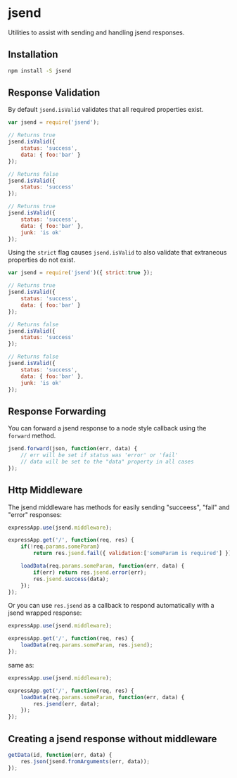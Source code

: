 jsend
===========

Utilities to assist with sending and handling jsend responses.


Installation
------------
```bash
npm install -S jsend
```


Response Validation
-------------------
By default `jsend.isValid` validates that all required properties exist.
```js
var jsend = require('jsend');

// Returns true
jsend.isValid({
	status: 'success',
	data: { foo:'bar' }
});

// Returns false
jsend.isValid({
	status: 'success'
});

// Returns true
jsend.isValid({
	status: 'success',
	data: { foo:'bar' },
	junk: 'is ok'
});
```

Using the `strict` flag causes `jsend.isValid` to also validate that extraneous properties do not exist.
```js
var jsend = require('jsend')({ strict:true });

// Returns true
jsend.isValid({
	status: 'success',
	data: { foo:'bar' }
});

// Returns false
jsend.isValid({
	status: 'success'
});

// Returns false
jsend.isValid({
	status: 'success',
	data: { foo:'bar' },
	junk: 'is ok'
});
```


Response Forwarding
-------------------
You can forward a jsend response to a node style callback using the `forward` method.
```js
jsend.forward(json, function(err, data) {
	// err will be set if status was 'error' or 'fail'
	// data will be set to the "data" property in all cases
});
```


Http Middleware
---------------
The jsend middleware has methods for easily sending "succeess", "fail" and "error" responses:
```js
expressApp.use(jsend.middleware);

expressApp.get('/', function(req, res) {
	if(!req.params.someParam)
		return res.jsend.fail({ validation:['someParam is required'] });

	loadData(req.params.someParam, function(err, data) {
		if(err) return res.jsend.error(err);
		res.jsend.success(data);
	});
});
```

Or you can use `res.jsend` as a callback to respond automatically with a jsend wrapped response:
```js
expressApp.use(jsend.middleware);

expressApp.get('/', function(req, res) {
	loadData(req.params.someParam, res.jsend);
});
```

same as:
```js
expressApp.use(jsend.middleware);

expressApp.get('/', function(req, res) {
	loadData(req.params.someParam, function(err, data) {
		res.jsend(err, data);
	});
});
```


Creating a jsend response without middleware
--------------------------------------------
```js
getData(id, function(err, data) {
	res.json(jsend.fromArguments(err, data));
});
```
